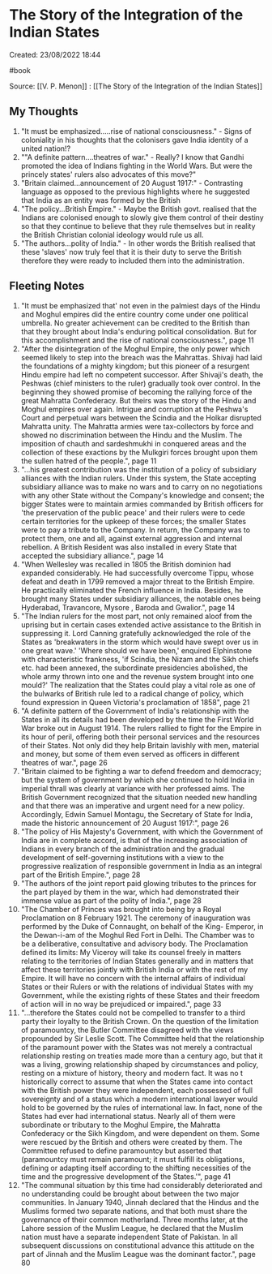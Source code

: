 # The Story of the Integration of the Indian States

Created: 23/08/2022 18:44

#book

Source: [[V. P. Menon]] : [[The Story of the Integration of the Indian States]]

## My Thoughts
1. "It must be emphasized.....rise of national consciousness." - Signs of coloniality in his thoughts that the colonisers gave India identity of a united nation!?
2. ""A definite pattern....theatres of war." - Really? I know that Gandhi promoted the idea of Indians fighting in the World Wars. But were the princely states' rulers also advocates of this move?"
3. "Britain claimed...announcement of 20 August 1917:" - Contrasting language as opposed to the previous highlights where he suggested that India as an entity was formed by the British
4. "The policy...British Empire." - Maybe the British govt. realised that the Indians are colonised enough to slowly give them control of their destiny so that they continue to believe that they rule themselves but in reality the British Christian colonial ideology would rule us all.
5. "The authors...polity of India." - In other words the British realised that these 'slaves' now truly feel that it is their duty to serve the British therefore they were ready to included them into the administration.


## Fleeting Notes
1. "It must be emphasized that' not even in the palmiest days of the Hindu and Moghul empires did the entire country come under one political umbrella. No greater achievement can be credited to the British than that they brought about India's enduring political consolidation. But for this accomplishment and the rise of national consciousness.", page 11
2. "After the disintegration of the Moghul Empire, the only power which seemed likely to step into the breach was the Mahrattas. Shivaji had laid the foundations of a mighty kingdom; but this pioneer of a resurgent Hindu empire had left no competent successor. After Shivaji's death, the Peshwas (chief ministers to the ruler) gradually took over control. In the beginning they showed promise of becoming the rallying force of the great Mahratta Confederacy. But theirs was the story of the Hindu and Moghul empires over again. Intrigue and corruption at the Peshwa's Court and perpetual wars between the Scindia and the Holkar disrupted Mahratta unity. The Mahratta armies were tax-collectors by force and showed no discrimination between the Hindu and the Muslim. The imposition of chauth and sardeshmukhi in conquered areas and the collection of these exactions by the Mulkgiri forces brought upon them the sullen hatred of the people.", page 11
3. "...his greatest contribution was the institution of a policy of subsidiary alliances with the Indian rulers. Under this system, the State accepting subsidiary alliance was to make no wars and to carry on no negotiations with any other State without the Company's knowledge and consent; the bigger States were to maintain armies commanded by British officers for 'the preservation of the public peace' and their rulers were to cede certain territories for the upkeep of these forces; the smaller States were to pay a tribute to the Company. In return, the Company was to protect them, one and all, against external aggression and internal rebellion. A British Resident was also installed in every State that accepted the subsidiary alliance.", page 14
4. "When Wellesley was recalled in 1805 the British dominion had expanded considerably. He had successfully overcome Tippu, whose defeat and death in 1799 removed a major threat to the British Empire. He practically eliminated the French influence in India. Besides, he brought many States under subsidiary alliances, the notable ones being Hyderabad, Travancore, Mysore , Baroda and Gwalior.", page 14
5. "The Indian rulers for the most part, not only remained aloof from the uprising but in certain cases extended active assistance to the British in suppressing it. Lord Canning gratefully acknowledged the role of the States as 'breakwaters in the storm which would have swept over us in one great wave.' 'Where should we have been,' enquired Elphinstone with characteristic frankness, 'if Scindia, the Nizam and the Sikh chiefs etc. had been annexed, the subordinate presidencies abolished, the whole army thrown into one and the revenue system brought into one mould?' The realization that the States could play a vital role as one of the bulwarks of British rule led to a radical change of policy, which found expression in Queen Victoria's proclamation of 1858", page 21
6. "A definite pattern of the Government of India's relationship with the States in all its details had been developed by the time the First World War broke out in August 1914. The rulers rallied to fight for the Empire in its hour of peril, offering both their personal services and the resources of their States. Not only did they help Britain lavishly with men, material and money, but some of them even served as officers in different theatres of war.", page 26
7. "Britain claimed to be fighting a war to defend freedom and democracy; but the system of government by which she continued to hold India in imperial thrall was clearly at variance with her professed aims. The British Government recognized that the situation needed new handling and that there was an imperative and urgent need for a new policy. Accordingly, Edwin Samuel Montagu, the Secretary of State for India, made the historic announcement of 20 August 1917:", page 26
8. "The policy of His Majesty's Government, with which the Government of India are in complete accord, is that of the increasing association of Indians in every branch of the administration and the gradual development of self-governing institutions with a view to the progressive realization of responsible government in India as an integral part of the British Empire.", page 28
9. "The authors of the joint report paid glowing tributes to the princes for the part played by them in the war, which had demonstrated their immense value as part of the polity of India.", page 28
10. "The Chamber of Princes was brought into being by a Royal Proclamation on 8 February 1921. The ceremony of inauguration was performed by the Duke of Connaught, on behalf of the King- Emperor, in the Dewan-i-am of the Moghul Red Fort in Delhi. The Chamber was to be a deliberative, consultative and advisory body. The Proclamation defined its limits: My Viceroy will take its counsel freely in matters relating to the territories of Indian States generally and in matters that affect these territories jointly with British India or with the rest of my Empire. It will have no concern with the internal affairs of individual States or their Rulers or with the relations of individual States with my Government, while the existing rights of these States and their freedom of action will in no way be prejudiced or impaired.", page 33
11. "...therefore the States could not be compelled to transfer to a third party their loyalty to the British Crown. On the question of the limitation of paramountcy, the Butler Committee disagreed with the views propounded by Sir Leslie Scott. The Committee held that the relationship of the paramount power with the States was not merely a contractual relationship resting on treaties made more than a century ago, but that it was a living, growing relationship shaped by circumstances and policy, resting on a mixture of history, theory and modern fact. It was no t historically correct to assume that when the States came into contact with the British power they were independent, each possessed of full sovereignty and of a status which a modern international lawyer would hold to be governed by the rules of international law. In fact, none of the States had ever had international status. Nearly all of them were subordinate or tributary to the Moghul Empire, the Mahratta Confederacy or the Sikh Kingdom, and were dependent on them. Some were rescued by the British and others were created by them. The Committee refused to define paramountcy but asserted that (paramountcy must remain paramount; it must fulfill its obligations, defining or adapting itself according to the shifting necessities of the time and the progressive development of the States.'", page 41
12. "The communal situation by this time had considerably deteriorated and no understanding could be brought about between the two major communities. In January 1940, Jinnah declared that the Hindus and the Muslims formed two separate nations, and that both must share the governance of their common motherland. Three months later, at the Lahore session of the Muslim League, he declared that the Muslim nation must have a separate independent State of Pakistan. In all subsequent discussions on constitutional advance this attitude on the part of Jinnah and the Muslim League was the dominant factor.", page 80
